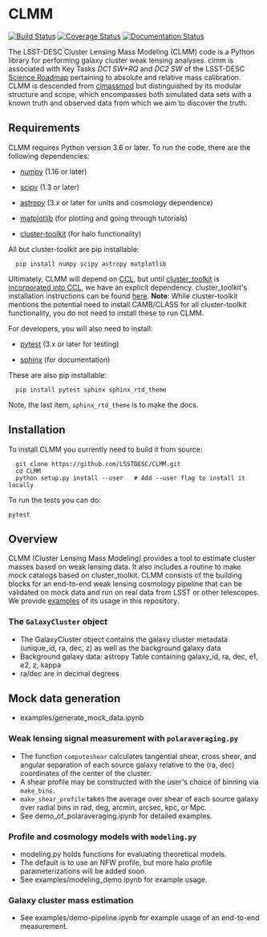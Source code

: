 # CLMM
[![Build Status](https://travis-ci.org/LSSTDESC/CLMM.svg?branch=master)](https://travis-ci.org/LSSTDESC/CLMM) 
[![Coverage Status](https://coveralls.io/repos/github/LSSTDESC/CLMM/badge.svg)](https://coveralls.io/github/LSSTDESC/CLMM)
[![Documentation Status](https://readthedocs.org/projects/clmm/badge/?version=master)](https://clmm.readthedocs.io/en/master/?badge=master)

The LSST-DESC Cluster Lensing Mass Modeling (CLMM) code is a Python library for performing galaxy cluster weak lensing analyses.
clmm is associated with Key Tasks _DC1 SW+RQ_ and _DC2 SW_ of the LSST-DESC [Science Roadmap](https://lsstdesc.org/sites/default/files/DESC_SRM_V1_4.pdf) pertaining to absolute and relative mass calibration.
CLMM is descended from [clmassmod](https://github.com/deapplegate/clmassmod) but distinguished by its modular structure and scope, which encompasses both simulated data sets with a known truth and observed data from which we aim to discover the truth.

## Requirements

CLMM requires Python version 3.6 or later.  To run the code, there are the following dependencies:

- [numpy](http://www.numpy.org/) (1.16 or later)

- [scipy](http://www.numpy.org/) (1.3 or later)

- [astropy](https://www.astropy.org/) (3.x or later for units and cosmology dependence)

- [matplotlib](https://matplotlib.org/) (for plotting and going through tutorials)

- [cluster-toolkit](https://cluster-toolkit.readthedocs.io/en/latest/source/installation.html) (for halo functionality)
  
All but cluster-toolkit are pip installable:
```
  pip install numpy scipy astropy matplotlib
```

Ultimately, CLMM will depend on [CCL](https://github.com/LSSTDESC/CCL), but until [cluster_toolkit](https://github.com/tmcclintock/cluster\_toolkit) is [incorporated into CCL](https://github.com/LSSTDESC/CCL/issues/291), we have an explicit dependency.
cluster\_toolkit's installation instructions can be found [here](https://cluster-toolkit.readthedocs.io/en/latest/). 
**Note**: While cluster-toolkit mentions the potential need to install CAMB/CLASS for all cluster-toolkit functionality, you do not need to install these to run CLMM.

For developers, you will also need to install:

- [pytest](https://docs.pytest.org/en/latest/) (3.x or later for testing)

- [sphinx](https://www.sphinx-doc.org/en/master/usage/installation.html) (for documentation)

These are also pip installable:
```
  pip install pytest sphinx sphinx_rtd_theme
```
Note, the last item, `sphinx_rtd_theme` is to make the docs.

## Installation

To install CLMM you currently need to build it from source:

```
  git clone https://github.com/LSSTDESC/CLMM.git
  cd CLMM
  python setup.py install --user   # Add --user flag to install it locally
```

To run the tests you can do:

  `pytest`

## Overview

CLMM (Cluster Lensing Mass Modeling) provides a tool to estimate cluster masses based on weak lensing data.
It also includes a routine to make mock catalogs based on cluster_toolkit.
CLMM consists of the building blocks for an end-to-end weak lensing cosmology pipeline that can be validated on mock data and run on real data from LSST or other telescopes.
We provide [examples](https://github.com/LSSTDESC/CLMM/tree/master/examples) of its usage in this repository.

### The `GalaxyCluster` object

  * The GalaxyCluster object contains the galaxy cluster metadata (unique_id, ra, dec, z) as well as the background galaxy data
  * Background galaxy data: astropy Table containing galaxy_id, ra, dec, e1, e2, z, kappa
  * ra/dec are in decimal degrees

## Mock data generation
  * examples/generate_mock_data.ipynb

### Weak lensing signal measurement with `polaraveraging.py`

  * The function `computeshear` calculates tangential shear, cross shear, and angular separation of each source galaxy relative to the (ra, dec) coordinates of the center of the cluster.
  * A shear profile may be constructed with the user's choice of binning via `make_bins`.
  * `make_shear_profile` takes the average over shear of each source galaxy over radial bins in rad, deg, arcmin, arcsec, kpc, or Mpc.
  * See demo_of_polaraveraging.ipynb for detailed examples.

### Profile and cosmology models with `modeling.py`

  * modeling.py holds functions for evaluating theoretical models.
  * The default is to use an NFW profile, but more halo profile parameterizations will be added soon.
  * See examples/modeling_demo.ipynb for example usage.

### Galaxy cluster mass estimation
  * See examples/demo-pipeline.ipynb for example usage of an end-to-end measurement.
